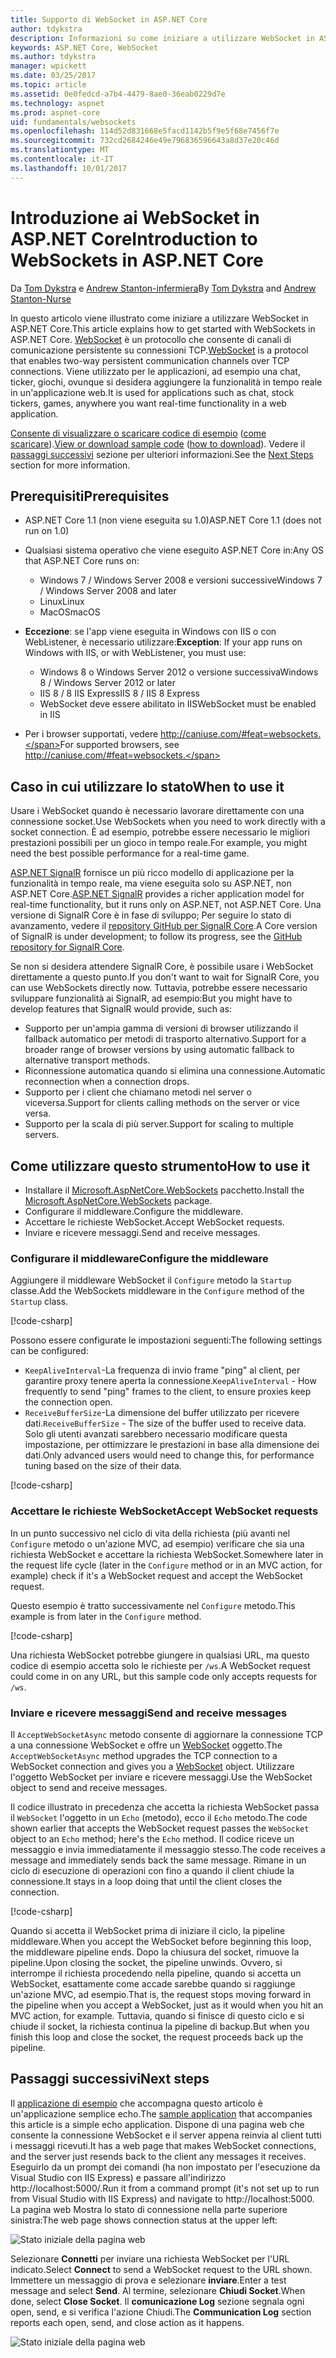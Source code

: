 ```yaml
---
title: Supporto di WebSocket in ASP.NET Core
author: tdykstra
description: Informazioni su come iniziare a utilizzare WebSocket in ASP.NET Core.
keywords: ASP.NET Core, WebSocket
ms.author: tdykstra
manager: wpickett
ms.date: 03/25/2017
ms.topic: article
ms.assetid: 0e0fedcd-a7b4-4479-8ae0-36eab0229d7e
ms.technology: aspnet
ms.prod: aspnet-core
uid: fundamentals/websockets
ms.openlocfilehash: 114d52d831668e5facd1142b5f9e5f68e7456f7e
ms.sourcegitcommit: 732cd2684246e49e796836596643a8d37e20c46d
ms.translationtype: MT
ms.contentlocale: it-IT
ms.lasthandoff: 10/01/2017
---
```

# <a name="introduction-to-websockets-in-aspnet-core"></a><span data-ttu-id="bee9b-104">Introduzione ai WebSocket in ASP.NET Core</span><span class="sxs-lookup"><span data-stu-id="bee9b-104">Introduction to WebSockets in ASP.NET Core</span></span>

<span data-ttu-id="bee9b-105">Da [Tom Dykstra](https://github.com/tdykstra) e [Andrew Stanton-infermiera](https://github.com/anurse)</span><span class="sxs-lookup"><span data-stu-id="bee9b-105">By [Tom Dykstra](https://github.com/tdykstra) and [Andrew Stanton-Nurse](https://github.com/anurse)</span></span>

<span data-ttu-id="bee9b-106">In questo articolo viene illustrato come iniziare a utilizzare WebSocket in ASP.NET Core.</span><span class="sxs-lookup"><span data-stu-id="bee9b-106">This article explains how to get started with WebSockets in ASP.NET Core.</span></span> <span data-ttu-id="bee9b-107">[WebSocket](https://wikipedia.org/wiki/WebSocket) è un protocollo che consente di canali di comunicazione persistente su connessioni TCP.</span><span class="sxs-lookup"><span data-stu-id="bee9b-107">[WebSocket](https://wikipedia.org/wiki/WebSocket) is a protocol that enables two-way persistent communication channels over TCP connections.</span></span> <span data-ttu-id="bee9b-108">Viene utilizzato per le applicazioni, ad esempio una chat, ticker, giochi, ovunque si desidera aggiungere la funzionalità in tempo reale in un'applicazione web.</span><span class="sxs-lookup"><span data-stu-id="bee9b-108">It is used for applications such as chat, stock tickers, games, anywhere you want real-time functionality in a web application.</span></span>

<span data-ttu-id="bee9b-109">[Consente di visualizzare o scaricare codice di esempio](https://github.com/aspnet/Docs/tree/master/aspnetcore/fundamentals/websockets/sample) ([come scaricare](xref:tutorials/index#how-to-download-a-sample)).</span><span class="sxs-lookup"><span data-stu-id="bee9b-109">[View or download sample code](https://github.com/aspnet/Docs/tree/master/aspnetcore/fundamentals/websockets/sample) ([how to download](xref:tutorials/index#how-to-download-a-sample)).</span></span> <span data-ttu-id="bee9b-110">Vedere il [passaggi successivi](#next-steps) sezione per ulteriori informazioni.</span><span class="sxs-lookup"><span data-stu-id="bee9b-110">See the [Next Steps](#next-steps) section for more information.</span></span>


## <a name="prerequisites"></a><span data-ttu-id="bee9b-111">Prerequisiti</span><span class="sxs-lookup"><span data-stu-id="bee9b-111">Prerequisites</span></span>

* <span data-ttu-id="bee9b-112">ASP.NET Core 1.1 (non viene eseguita su 1.0)</span><span class="sxs-lookup"><span data-stu-id="bee9b-112">ASP.NET Core 1.1 (does not run on 1.0)</span></span>
* <span data-ttu-id="bee9b-113">Qualsiasi sistema operativo che viene eseguito ASP.NET Core in:</span><span class="sxs-lookup"><span data-stu-id="bee9b-113">Any OS that ASP.NET Core runs on:</span></span>
  
  * <span data-ttu-id="bee9b-114">Windows 7 / Windows Server 2008 e versioni successive</span><span class="sxs-lookup"><span data-stu-id="bee9b-114">Windows 7 / Windows Server 2008 and later</span></span>
  * <span data-ttu-id="bee9b-115">Linux</span><span class="sxs-lookup"><span data-stu-id="bee9b-115">Linux</span></span>
  * <span data-ttu-id="bee9b-116">MacOS</span><span class="sxs-lookup"><span data-stu-id="bee9b-116">macOS</span></span>

* <span data-ttu-id="bee9b-117">**Eccezione**: se l'app viene eseguita in Windows con IIS o con WebListener, è necessario utilizzare:</span><span class="sxs-lookup"><span data-stu-id="bee9b-117">**Exception**: If your app runs on Windows with IIS, or with WebListener, you must use:</span></span>

  * <span data-ttu-id="bee9b-118">Windows 8 o Windows Server 2012 o versione successiva</span><span class="sxs-lookup"><span data-stu-id="bee9b-118">Windows 8 / Windows Server 2012 or later</span></span>
  * <span data-ttu-id="bee9b-119">IIS 8 / 8 IIS Express</span><span class="sxs-lookup"><span data-stu-id="bee9b-119">IIS 8 / IIS 8 Express</span></span>
  * <span data-ttu-id="bee9b-120">WebSocket deve essere abilitato in IIS</span><span class="sxs-lookup"><span data-stu-id="bee9b-120">WebSocket must be enabled in IIS</span></span>

* <span data-ttu-id="bee9b-121">Per i browser supportati, vedere http://caniuse.com/#feat=websockets.</span><span class="sxs-lookup"><span data-stu-id="bee9b-121">For supported browsers, see http://caniuse.com/#feat=websockets.</span></span>

## <a name="when-to-use-it"></a><span data-ttu-id="bee9b-122">Caso in cui utilizzare lo stato</span><span class="sxs-lookup"><span data-stu-id="bee9b-122">When to use it</span></span>

<span data-ttu-id="bee9b-123">Usare i WebSocket quando è necessario lavorare direttamente con una connessione socket.</span><span class="sxs-lookup"><span data-stu-id="bee9b-123">Use WebSockets when you need to work directly with a socket connection.</span></span> <span data-ttu-id="bee9b-124">È ad esempio, potrebbe essere necessario le migliori prestazioni possibili per un gioco in tempo reale.</span><span class="sxs-lookup"><span data-stu-id="bee9b-124">For example, you might need the best possible performance for a real-time game.</span></span>

<span data-ttu-id="bee9b-125">[ASP.NET SignalR](https://docs.microsoft.com/aspnet/signalr/overview/getting-started/introduction-to-signalr) fornisce un più ricco modello di applicazione per la funzionalità in tempo reale, ma viene eseguita solo su ASP.NET, non ASP.NET Core.</span><span class="sxs-lookup"><span data-stu-id="bee9b-125">[ASP.NET SignalR](https://docs.microsoft.com/aspnet/signalr/overview/getting-started/introduction-to-signalr) provides a richer application model for real-time functionality, but it runs only on ASP.NET, not ASP.NET Core.</span></span> <span data-ttu-id="bee9b-126">Una versione di SignalR Core è in fase di sviluppo; Per seguire lo stato di avanzamento, vedere il [repository GitHub per SignalR Core](https://github.com/aspnet/SignalR).</span><span class="sxs-lookup"><span data-stu-id="bee9b-126">A Core version of SignalR is under development; to follow its progress, see the [GitHub repository for SignalR Core](https://github.com/aspnet/SignalR).</span></span>

<span data-ttu-id="bee9b-127">Se non si desidera attendere SignalR Core, è possibile usare i WebSocket direttamente a questo punto.</span><span class="sxs-lookup"><span data-stu-id="bee9b-127">If you don't want to wait for SignalR Core, you can use WebSockets directly now.</span></span> <span data-ttu-id="bee9b-128">Tuttavia, potrebbe essere necessario sviluppare funzionalità ai SignalR, ad esempio:</span><span class="sxs-lookup"><span data-stu-id="bee9b-128">But you might have to develop features that SignalR would provide, such as:</span></span>

* <span data-ttu-id="bee9b-129">Supporto per un'ampia gamma di versioni di browser utilizzando il fallback automatico per metodi di trasporto alternativo.</span><span class="sxs-lookup"><span data-stu-id="bee9b-129">Support for a broader range of browser versions by using automatic fallback to alternative transport methods.</span></span>
* <span data-ttu-id="bee9b-130">Riconnessione automatica quando si elimina una connessione.</span><span class="sxs-lookup"><span data-stu-id="bee9b-130">Automatic reconnection when a connection drops.</span></span>
* <span data-ttu-id="bee9b-131">Supporto per i client che chiamano metodi nel server o viceversa.</span><span class="sxs-lookup"><span data-stu-id="bee9b-131">Support for clients calling methods on the server or vice versa.</span></span>
* <span data-ttu-id="bee9b-132">Supporto per la scala di più server.</span><span class="sxs-lookup"><span data-stu-id="bee9b-132">Support for scaling to multiple servers.</span></span>

## <a name="how-to-use-it"></a><span data-ttu-id="bee9b-133">Come utilizzare questo strumento</span><span class="sxs-lookup"><span data-stu-id="bee9b-133">How to use it</span></span>

* <span data-ttu-id="bee9b-134">Installare il [Microsoft.AspNetCore.WebSockets](https://www.nuget.org/packages/Microsoft.AspNetCore.WebSockets/) pacchetto.</span><span class="sxs-lookup"><span data-stu-id="bee9b-134">Install the [Microsoft.AspNetCore.WebSockets](https://www.nuget.org/packages/Microsoft.AspNetCore.WebSockets/) package.</span></span>
* <span data-ttu-id="bee9b-135">Configurare il middleware.</span><span class="sxs-lookup"><span data-stu-id="bee9b-135">Configure the middleware.</span></span>
* <span data-ttu-id="bee9b-136">Accettare le richieste WebSocket.</span><span class="sxs-lookup"><span data-stu-id="bee9b-136">Accept WebSocket requests.</span></span>
* <span data-ttu-id="bee9b-137">Inviare e ricevere messaggi.</span><span class="sxs-lookup"><span data-stu-id="bee9b-137">Send and receive messages.</span></span>

### <a name="configure-the-middleware"></a><span data-ttu-id="bee9b-138">Configurare il middleware</span><span class="sxs-lookup"><span data-stu-id="bee9b-138">Configure the middleware</span></span>

<span data-ttu-id="bee9b-139">Aggiungere il middleware WebSocket il `Configure` metodo la `Startup` classe.</span><span class="sxs-lookup"><span data-stu-id="bee9b-139">Add the WebSockets middleware in the `Configure` method of the `Startup` class.</span></span>

[!code-csharp[](websockets/sample/Startup.cs?name=UseWebSockets)]

<span data-ttu-id="bee9b-140">Possono essere configurate le impostazioni seguenti:</span><span class="sxs-lookup"><span data-stu-id="bee9b-140">The following settings can be configured:</span></span>

* <span data-ttu-id="bee9b-141">`KeepAliveInterval`-La frequenza di invio frame "ping" al client, per garantire proxy tenere aperta la connessione.</span><span class="sxs-lookup"><span data-stu-id="bee9b-141">`KeepAliveInterval` - How frequently to send "ping" frames to the client, to ensure proxies keep the connection open.</span></span>
* <span data-ttu-id="bee9b-142">`ReceiveBufferSize`-La dimensione del buffer utilizzato per ricevere dati.</span><span class="sxs-lookup"><span data-stu-id="bee9b-142">`ReceiveBufferSize` - The size of the buffer used to receive data.</span></span> <span data-ttu-id="bee9b-143">Solo gli utenti avanzati sarebbero necessario modificare questa impostazione, per ottimizzare le prestazioni in base alla dimensione dei dati.</span><span class="sxs-lookup"><span data-stu-id="bee9b-143">Only advanced users would need to change this, for performance tuning based on the size of their data.</span></span>

[!code-csharp[](websockets/sample/Startup.cs?name=UseWebSocketsOptions)]

### <a name="accept-websocket-requests"></a><span data-ttu-id="bee9b-144">Accettare le richieste WebSocket</span><span class="sxs-lookup"><span data-stu-id="bee9b-144">Accept WebSocket requests</span></span>

<span data-ttu-id="bee9b-145">In un punto successivo nel ciclo di vita della richiesta (più avanti nel `Configure` metodo o un'azione MVC, ad esempio) verificare che sia una richiesta WebSocket e accettare la richiesta WebSocket.</span><span class="sxs-lookup"><span data-stu-id="bee9b-145">Somewhere later in the request life cycle (later in the `Configure` method or in an MVC action, for example) check if it's a WebSocket request and accept the WebSocket request.</span></span>

<span data-ttu-id="bee9b-146">Questo esempio è tratto successivamente nel `Configure` metodo.</span><span class="sxs-lookup"><span data-stu-id="bee9b-146">This example is from later in the `Configure` method.</span></span>

[!code-csharp[](websockets/sample/Startup.cs?name=AcceptWebSocket&highlight=7)]

<span data-ttu-id="bee9b-147">Una richiesta WebSocket potrebbe giungere in qualsiasi URL, ma questo codice di esempio accetta solo le richieste per `/ws`.</span><span class="sxs-lookup"><span data-stu-id="bee9b-147">A WebSocket request could come in on any URL, but this sample code only accepts requests for `/ws`.</span></span>

### <a name="send-and-receive-messages"></a><span data-ttu-id="bee9b-148">Inviare e ricevere messaggi</span><span class="sxs-lookup"><span data-stu-id="bee9b-148">Send and receive messages</span></span>

<span data-ttu-id="bee9b-149">Il `AcceptWebSocketAsync` metodo consente di aggiornare la connessione TCP a una connessione WebSocket e offre un [WebSocket](https://docs.microsoft.com/dotnet/core/api/system.net.websockets.websocket) oggetto.</span><span class="sxs-lookup"><span data-stu-id="bee9b-149">The `AcceptWebSocketAsync` method upgrades the TCP connection to a WebSocket connection and gives you a [WebSocket](https://docs.microsoft.com/dotnet/core/api/system.net.websockets.websocket) object.</span></span> <span data-ttu-id="bee9b-150">Utilizzare l'oggetto WebSocket per inviare e ricevere messaggi.</span><span class="sxs-lookup"><span data-stu-id="bee9b-150">Use the WebSocket object to send and receive messages.</span></span>

<span data-ttu-id="bee9b-151">Il codice illustrato in precedenza che accetta la richiesta WebSocket passa il `WebSocket` l'oggetto in un `Echo` (metodo), ecco il `Echo` metodo.</span><span class="sxs-lookup"><span data-stu-id="bee9b-151">The code shown earlier that accepts the WebSocket request passes the `WebSocket` object to an `Echo` method; here's the `Echo` method.</span></span> <span data-ttu-id="bee9b-152">Il codice riceve un messaggio e invia immediatamente il messaggio stesso.</span><span class="sxs-lookup"><span data-stu-id="bee9b-152">The code receives a message and immediately sends back the same message.</span></span> <span data-ttu-id="bee9b-153">Rimane in un ciclo di esecuzione di operazioni con fino a quando il client chiude la connessione.</span><span class="sxs-lookup"><span data-stu-id="bee9b-153">It stays in a loop doing that until the client closes the connection.</span></span> 

[!code-csharp[](websockets/sample/Startup.cs?name=Echo)]

<span data-ttu-id="bee9b-154">Quando si accetta il WebSocket prima di iniziare il ciclo, la pipeline middleware.</span><span class="sxs-lookup"><span data-stu-id="bee9b-154">When you accept the WebSocket before beginning this loop, the middleware pipeline ends.</span></span>  <span data-ttu-id="bee9b-155">Dopo la chiusura del socket, rimuove la pipeline.</span><span class="sxs-lookup"><span data-stu-id="bee9b-155">Upon closing the socket, the pipeline unwinds.</span></span> <span data-ttu-id="bee9b-156">Ovvero, si interrompe il richiesta procedendo nella pipeline, quando si accetta un WebSocket, esattamente come accade sarebbe quando si raggiunge un'azione MVC, ad esempio.</span><span class="sxs-lookup"><span data-stu-id="bee9b-156">That is, the request stops moving forward in the pipeline when you accept a WebSocket, just as it would when you hit an MVC action, for example.</span></span>  <span data-ttu-id="bee9b-157">Tuttavia, quando si finisce di questo ciclo e si chiude il socket, la richiesta continua la pipeline di backup.</span><span class="sxs-lookup"><span data-stu-id="bee9b-157">But when you finish this loop and close the socket, the request proceeds back up the pipeline.</span></span>

## <a name="next-steps"></a><span data-ttu-id="bee9b-158">Passaggi successivi</span><span class="sxs-lookup"><span data-stu-id="bee9b-158">Next steps</span></span>

<span data-ttu-id="bee9b-159">Il [applicazione di esempio](https://github.com/aspnet/Docs/tree/master/aspnetcore/fundamentals/websockets/sample) che accompagna questo articolo è un'applicazione semplice echo.</span><span class="sxs-lookup"><span data-stu-id="bee9b-159">The [sample application](https://github.com/aspnet/Docs/tree/master/aspnetcore/fundamentals/websockets/sample) that accompanies this article is a simple echo application.</span></span> <span data-ttu-id="bee9b-160">Dispone di una pagina web che consente la connessione WebSocket e il server appena reinvia al client tutti i messaggi ricevuti.</span><span class="sxs-lookup"><span data-stu-id="bee9b-160">It has a web page that makes WebSocket connections, and the server just resends back to the client any messages it receives.</span></span> <span data-ttu-id="bee9b-161">Eseguirlo da un prompt dei comandi (ha non impostato per l'esecuzione da Visual Studio con IIS Express) e passare all'indirizzo http://localhost:5000/.</span><span class="sxs-lookup"><span data-stu-id="bee9b-161">Run it from a command prompt (it's not set up to run from Visual Studio with IIS Express) and navigate to http://localhost:5000.</span></span> <span data-ttu-id="bee9b-162">La pagina web Mostra lo stato di connessione nella parte superiore sinistra:</span><span class="sxs-lookup"><span data-stu-id="bee9b-162">The web page shows connection status at the upper left:</span></span>

![Stato iniziale della pagina web](websockets/_static/start.png)

<span data-ttu-id="bee9b-164">Selezionare **Connetti** per inviare una richiesta WebSocket per l'URL indicato.</span><span class="sxs-lookup"><span data-stu-id="bee9b-164">Select **Connect** to send a WebSocket request to the URL shown.</span></span>  <span data-ttu-id="bee9b-165">Immettere un messaggio di prova e selezionare **inviare**.</span><span class="sxs-lookup"><span data-stu-id="bee9b-165">Enter a test message and select **Send**.</span></span> <span data-ttu-id="bee9b-166">Al termine, selezionare **Chiudi Socket**.</span><span class="sxs-lookup"><span data-stu-id="bee9b-166">When done, select **Close Socket**.</span></span> <span data-ttu-id="bee9b-167">Il **comunicazione Log** sezione segnala ogni open, send, e si verifica l'azione Chiudi.</span><span class="sxs-lookup"><span data-stu-id="bee9b-167">The **Communication Log** section reports each open, send, and close action as it happens.</span></span>

![Stato iniziale della pagina web](websockets/_static/end.png)
